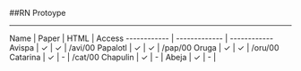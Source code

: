 ##RN Protoype

___


Name		  | Paper        | HTML		| Access
------------ | ------------- | ------------
Avispa		 | ✓ | ✓ | /avi/00
Papalotl | ✓ | ✓ | /pap/00
Oruga | ✓ | ✓ | /oru/00
Catarina | ✓ | - | /cat/00
Chapulin | ✓ | - | 
Abeja | ✓ | - | 

